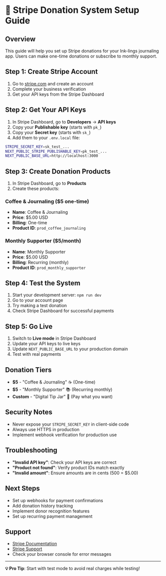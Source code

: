 # 🚀 Stripe Donation System Setup Guide

## **Overview**
This guide will help you set up Stripe donations for your Ink-lings journaling app. Users can make one-time donations or subscribe to monthly support.

## **Step 1: Create Stripe Account**
1. Go to [stripe.com](https://stripe.com) and create an account
2. Complete your business verification
3. Get your API keys from the Stripe Dashboard

## **Step 2: Get Your API Keys**
1. In Stripe Dashboard, go to **Developers** → **API keys**
2. Copy your **Publishable key** (starts with `pk_`)
3. Copy your **Secret key** (starts with `sk_`)
4. Add them to your `.env.local` file:

```bash
STRIPE_SECRET_KEY=sk_test_...
NEXT_PUBLIC_STRIPE_PUBLISHABLE_KEY=pk_test_...
NEXT_PUBLIC_BASE_URL=http://localhost:3000
```

## **Step 3: Create Donation Products**
1. In Stripe Dashboard, go to **Products**
2. Create these products:

### **Coffee & Journaling ($5 one-time)**
- **Name**: Coffee & Journaling
- **Price**: $5.00 USD
- **Billing**: One-time
- **Product ID**: `prod_coffee_journaling`

### **Monthly Supporter ($5/month)**
- **Name**: Monthly Supporter
- **Price**: $5.00 USD
- **Billing**: Recurring (monthly)
- **Product ID**: `prod_monthly_supporter`

## **Step 4: Test the System**
1. Start your development server: `npm run dev`
2. Go to your account page
3. Try making a test donation
4. Check Stripe Dashboard for successful payments

## **Step 5: Go Live**
1. Switch to **Live mode** in Stripe Dashboard
2. Update your API keys to live keys
3. Update `NEXT_PUBLIC_BASE_URL` to your production domain
4. Test with real payments

## **Donation Tiers**
- **$5** - "Coffee & Journaling" ☕ (One-time)
- **$5** - "Monthly Supporter" 📚 (Recurring monthly)
- **Custom** - "Digital Tip Jar" 💌 (Pay what you want)

## **Security Notes**
- Never expose your `STRIPE_SECRET_KEY` in client-side code
- Always use HTTPS in production
- Implement webhook verification for production use

## **Troubleshooting**
- **"Invalid API key"**: Check your API keys are correct
- **"Product not found"**: Verify product IDs match exactly
- **"Invalid amount"**: Ensure amounts are in cents (500 = $5.00)

## **Next Steps**
- Set up webhooks for payment confirmations
- Add donation history tracking
- Implement donor recognition features
- Set up recurring payment management

## **Support**
- [Stripe Documentation](https://stripe.com/docs)
- [Stripe Support](https://support.stripe.com)
- Check your browser console for error messages

---

**💡 Pro Tip**: Start with test mode to avoid real charges while testing!
